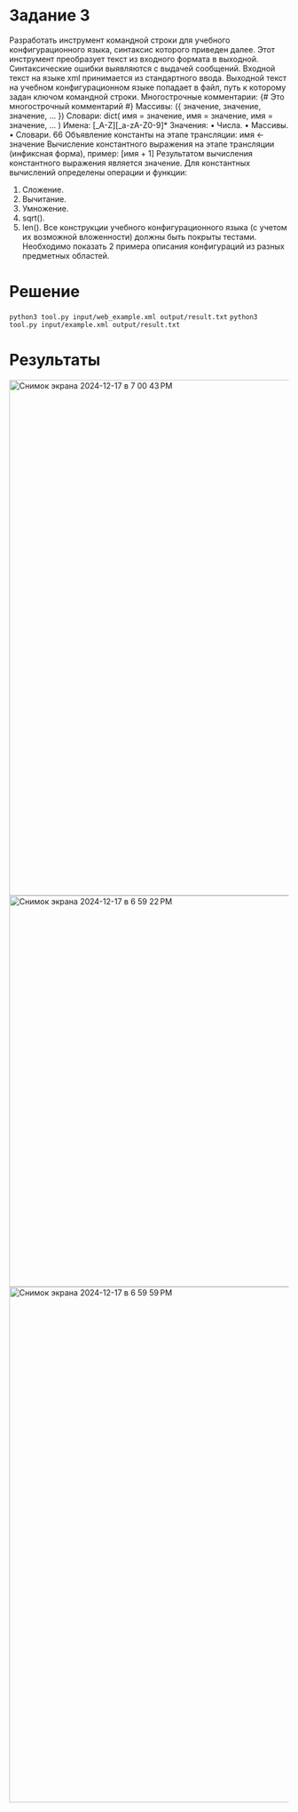 # Задание 3

Разработать инструмент командной строки для учебного конфигурационного
языка, синтаксис которого приведен далее. Этот инструмент преобразует текст из
входного формата в выходной. Синтаксические ошибки выявляются с выдачей
сообщений.
Входной текст на языке xml принимается из стандартного ввода. Выходной
текст на учебном конфигурационном языке попадает в файл, путь к которому
задан ключом командной строки.
Многострочные комментарии:
{#
Это многострочный
комментарий
#}
Массивы:
({ значение, значение, значение, ... })
Словари:
dict(
имя = значение,
имя = значение,
имя = значение,
...
)
Имена:
[_A-Z][_a-zA-Z0-9]*
Значения:
• Числа.
• Массивы.
• Словари.
66
Объявление константы на этапе трансляции:
имя <- значение
Вычисление константного выражения на этапе трансляции (инфиксная
форма), пример:
[имя + 1]
Результатом вычисления константного выражения является значение.
Для константных вычислений определены операции и функции:
1. Сложение.
2. Вычитание.
3. Умножение.
4. sqrt().
5. len().
Все конструкции учебного конфигурационного языка (с учетом их
возможной вложенности) должны быть покрыты тестами. Необходимо показать 2
примера описания конфигураций из разных предметных областей.


# Решение

```python3 tool.py input/web_example.xml output/result.txt```
```python3 tool.py input/example.xml output/result.txt```
# Результаты
<img width="928" alt="Снимок экрана 2024-12-17 в 7 00 43 PM" src="https://github.com/user-attachments/assets/7209b589-85dd-4c22-9b07-66de5dd9197c" />
<img width="704" alt="Снимок экрана 2024-12-17 в 6 59 22 PM" src="https://github.com/user-attachments/assets/6fc425c5-e317-4c7a-8a62-71f539707ea3" />
<img width="928" alt="Снимок экрана 2024-12-17 в 6 59 59 PM" src="https://github.com/user-attachments/assets/fcfe479c-c493-4fcb-9856-883a2f101481" />








